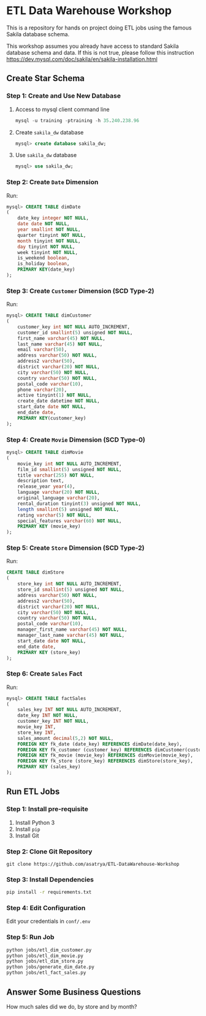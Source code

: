 # ETL Data Warehouse Workshop

This is a repository for hands on project doing ETL jobs using the famous Sakila database schema.

This workshop assumes you already have access to standard Sakila database schema and data. If this is not true, please follow this instruction https://dev.mysql.com/doc/sakila/en/sakila-installation.html

## Create Star Schema

### Step 1: Create and Use New Database

1. Access to mysql client command line
   ```sql
   mysql -u training -ptraining -h 35.240.238.96
   ```
1. Create `sakila_dw` database
   ```sql
   mysql> create database sakila_dw;
   ```
1. Use `sakila_dw` database
   ```sql
   mysql> use sakila_dw;
   ```

### Step 2: Create `Date` Dimension

Run:

```sql
mysql> CREATE TABLE dimDate
(
    date_key integer NOT NULL,
    date date NOT NULL,
    year smallint NOT NULL,
    quarter tinyint NOT NULL,
    month tinyint NOT NULL,
    day tinyint NOT NULL,
    week tinyint NOT NULL,
    is_weekend boolean,
    is_holiday boolean,
    PRIMARY KEY(date_key)
);
```

### Step 3: Create `Customer` Dimension (SCD Type-2)

Run:

```sql
mysql> CREATE TABLE dimCustomer
(
    customer_key int NOT NULL AUTO_INCREMENT,
    customer_id smallint(5) unsigned NOT NULL,
    first_name varchar(45) NOT NULL,
    last_name varchar(45) NOT NULL,
    email varchar(50),
    address varchar(50) NOT NULL,
    address2 varchar(50),
    district varchar(20) NOT NULL,
    city varchar(50) NOT NULL,
    country varchar(50) NOT NULL,
    postal_code varchar(10),
    phone varchar(20),
    active tinyint(1) NOT NULL,
    create_date datetime NOT NULL,
    start_date date NOT NULL,
    end_date date,
    PRIMARY KEY(customer_key)
);
```

### Step 4: Create `Movie` Dimension (SCD Type-0)

```sql
mysql> CREATE TABLE dimMovie
(
    movie_key int NOT NULL AUTO_INCREMENT,
    film_id smallint(5) unsigned NOT NULL,
    title varchar(255) NOT NULL,
    description text,
    release_year year(4),
    language varchar(20) NOT NULL,
    original_language varchar(20),
    rental_duration tinyint(3) unsigned NOT NULL,
    length smallint(5) unsigned NOT NULL,
    rating varchar(5) NOT NULL,
    special_features varchar(60) NOT NULL,
    PRIMARY KEY (movie_key)
);
```

### Step 5: Create `Store` Dimension (SCD Type-2)

Run:

```sql
CREATE TABLE dimStore
(
    store_key int NOT NULL AUTO_INCREMENT,
    store_id smallint(5) unsigned NOT NULL,
    address varchar(50) NOT NULL,
    address2 varchar(50),
    district varchar(20) NOT NULL,
    city varchar(50) NOT NULL,
    country varchar(50) NOT NULL,
    postal_code varchar(10),
    manager_first_name varchar(45) NOT NULL,
    manager_last_name varchar(45) NOT NULL,
    start_date date NOT NULL,
    end_date date,
    PRIMARY KEY (store_key)
);
```

### Step 6: Create `Sales` Fact

Run:

```sql
mysql> CREATE TABLE factSales
(
    sales_key INT NOT NULL AUTO_INCREMENT,
    date_key INT NOT NULL,
    customer_key INT NOT NULL,
    movie_key INT,
    store_key INT,
    sales_amount decimal(5,2) NOT NULL,
    FOREIGN KEY fk_date (date_key) REFERENCES dimDate(date_key),
    FOREIGN KEY fk_customer (customer_key) REFERENCES dimCustomer(customer_key),
    FOREIGN KEY fk_movie (movie_key) REFERENCES dimMovie(movie_key),
    FOREIGN KEY fk_store (store_key) REFERENCES dimStore(store_key),
    PRIMARY KEY (sales_key)
);
```

## Run ETL Jobs

### Step 1: Install pre-requisite

1. Install Python 3
2. Install `pip`
3. Install Git


### Step 2: Clone Git Repository

```
git clone https://github.com/asatrya/ETL-DataWarehouse-Workshop
```

### Step 3: Install Dependencies

```sh
pip install -r requirements.txt
```

### Step 4: Edit Configuration

Edit your credentials in `conf/.env`

### Step 5: Run Job

```bash
python jobs/etl_dim_customer.py
python jobs/etl_dim_movie.py
python jobs/etl_dim_store.py
python jobs/generate_dim_date.py
python jobs/etl_fact_sales.py
```

## Answer Some Business Questions

How much sales did we do, by store and by month?